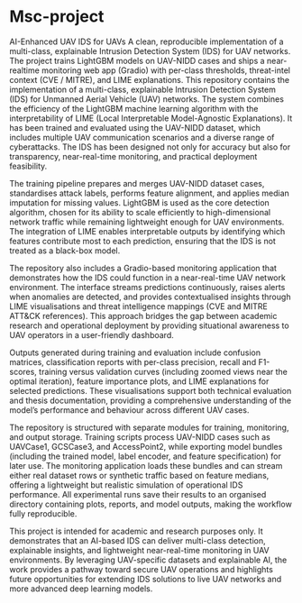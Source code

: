 # Msc-project
AI-Enhanced UAV IDS for UAVs  A clean, reproducible implementation of a multi-class, explainable Intrusion Detection System (IDS) for UAV networks. The project trains LightGBM models on UAV-NIDD cases and ships a near-realtime monitoring web app (Gradio) with per-class thresholds, threat-intel context (CVE / MITRE), and LIME explanations.
This repository contains the implementation of a multi-class, explainable Intrusion Detection System (IDS) for Unmanned Aerial Vehicle (UAV) networks. The system combines the efficiency of the LightGBM machine learning algorithm with the interpretability of LIME (Local Interpretable Model-Agnostic Explanations). It has been trained and evaluated using the UAV-NIDD dataset, which includes multiple UAV communication scenarios and a diverse range of cyberattacks. The IDS has been designed not only for accuracy but also for transparency, near-real-time monitoring, and practical deployment feasibility.

The training pipeline prepares and merges UAV-NIDD dataset cases, standardises attack labels, performs feature alignment, and applies median imputation for missing values. LightGBM is used as the core detection algorithm, chosen for its ability to scale efficiently to high-dimensional network traffic while remaining lightweight enough for UAV environments. The integration of LIME enables interpretable outputs by identifying which features contribute most to each prediction, ensuring that the IDS is not treated as a black-box model.

The repository also includes a Gradio-based monitoring application that demonstrates how the IDS could function in a near-real-time UAV network environment. The interface streams predictions continuously, raises alerts when anomalies are detected, and provides contextualised insights through LIME visualisations and threat intelligence mappings (CVE and MITRE ATT&CK references). This approach bridges the gap between academic research and operational deployment by providing situational awareness to UAV operators in a user-friendly dashboard.

Outputs generated during training and evaluation include confusion matrices, classification reports with per-class precision, recall and F1-scores, training versus validation curves (including zoomed views near the optimal iteration), feature importance plots, and LIME explanations for selected predictions. These visualisations support both technical evaluation and thesis documentation, providing a comprehensive understanding of the model’s performance and behaviour across different UAV cases.

The repository is structured with separate modules for training, monitoring, and output storage. Training scripts process UAV-NIDD cases such as UAVCase1, GCSCase3, and AccessPoint2, while exporting model bundles (including the trained model, label encoder, and feature specification) for later use. The monitoring application loads these bundles and can stream either real dataset rows or synthetic traffic based on feature medians, offering a lightweight but realistic simulation of operational IDS performance. All experimental runs save their results to an organised directory containing plots, reports, and model outputs, making the workflow fully reproducible.

This project is intended for academic and research purposes only. It demonstrates that an AI-based IDS can deliver multi-class detection, explainable insights, and lightweight near-real-time monitoring in UAV environments. By leveraging UAV-specific datasets and explainable AI, the work provides a pathway toward secure UAV operations and highlights future opportunities for extending IDS solutions to live UAV networks and more advanced deep learning models.
